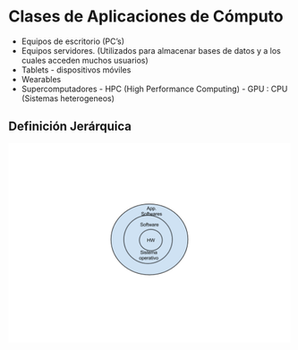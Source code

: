 # Clases de Aplicaciones de Cómputo

* Equipos de escritorio (PC’s)
* Equipos servidores. (Utilizados para almacenar bases de datos y a los cuales acceden muchos usuarios)
* Tablets - dispositivos móviles
* Wearables
* Supercomputadores - HPC (High Performance Computing) - GPU : CPU (Sistemas heterogeneos)

## Definición Jerárquica

![Jerarquia](./images/jerarquica.png "Definición Jerárquica de los Sistemas de Cómputo")
